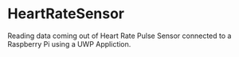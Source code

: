 # HeartRateSensor
Reading data coming out of Heart Rate Pulse Sensor connected to a Raspberry Pi using a UWP Appliction.

